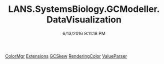﻿---
title: LANS.SystemsBiology.GCModeller.DataVisualization
date: 6/13/2016 9:11:18 PM
---

[ColorMgr](T-LANS.SystemsBiology.GCModeller.DataVisualization.ColorMgr.html)
[Extensions](T-LANS.SystemsBiology.GCModeller.DataVisualization.Extensions.html)
[GCSkew](T-LANS.SystemsBiology.GCModeller.DataVisualization.GCSkew.html)
[RenderingColor](T-LANS.SystemsBiology.GCModeller.DataVisualization.RenderingColor.html)
[ValueParser](T-LANS.SystemsBiology.GCModeller.DataVisualization.ValueParser.html)
